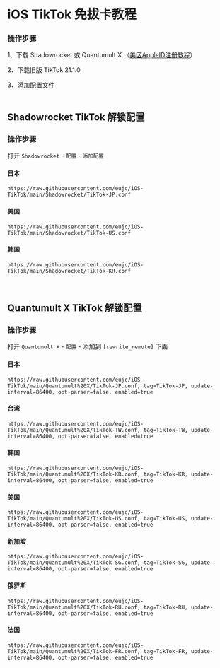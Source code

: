 # iOS TikTok 免拔卡教程

### 操作步骤

1、下载 Shadowrocket 或 Quantumult X   （<a href="https://youtu.be/pObtHYCRcrs" target="_blank">美区AppleID注册教程</a>）

2、下载旧版 TikTok 21.1.0

3、添加配置文件<br><br>

## Shadowrocket TikTok 解锁配置

### 操作步骤

打开 <code>Shadowrocket</code> - <code>配置</code> - <code>添加配置</code>

#### 日本
    https://raw.githubusercontent.com/eujc/iOS-TikTok/main/Shadowrocket/TikTok-JP.conf
    
#### 美国
    https://raw.githubusercontent.com/eujc/iOS-TikTok/main/Shadowrocket/TikTok-US.conf
    
#### 韩国
    https://raw.githubusercontent.com/eujc/iOS-TikTok/main/Shadowrocket/TikTok-KR.conf
    
<br>

## Quantumult X TikTok 解锁配置

### 操作步骤

打开 <code>Quantumult X</code> - <code>配置</code> - 添加到 <code>[rewrite_remote]</code> 下面

#### 日本
    https://raw.githubusercontent.com/eujc/iOS-TikTok/main/Quantumult%20X/TikTok-JP.conf, tag=TikTok-JP, update-interval=86400, opt-parser=false, enabled=true
    
#### 台湾
    https://raw.githubusercontent.com/eujc/iOS-TikTok/main/Quantumult%20X/TikTok-TW.conf, tag=TikTok-TW, update-interval=86400, opt-parser=false, enabled=true
    
#### 韩国
    https://raw.githubusercontent.com/eujc/iOS-TikTok/main/Quantumult%20X/TikTok-KR.conf, tag=TikTok-KR, update-interval=86400, opt-parser=false, enabled=true    

#### 美国
    https://raw.githubusercontent.com/eujc/iOS-TikTok/main/Quantumult%20X/TikTok-US.conf, tag=TikTok-US, update-interval=86400, opt-parser=false, enabled=true
    
#### 新加坡
    https://raw.githubusercontent.com/eujc/iOS-TikTok/main/Quantumult%20X/TikTok-SG.conf, tag=TikTok-SG, update-interval=86400, opt-parser=false, enabled=true
    
#### 俄罗斯
    https://raw.githubusercontent.com/eujc/iOS-TikTok/main/Quantumult%20X/TikTok-RU.conf, tag=TikTok-RU, update-interval=86400, opt-parser=false, enabled=true
    
#### 法国
    https://raw.githubusercontent.com/eujc/iOS-TikTok/main/Quantumult%20X/TikTok-FR.conf, tag=TikTok-FR, update-interval=86400, opt-parser=false, enabled=true
    
    

